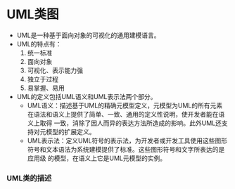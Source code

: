 # UML类图
- UML是一种基于面向对象的可视化的通用建模语言。
- UML的特点有：
   1. 统一标准
   2. 面向对象
   3. 可视化、表示能力强
   4. 独立于过程
   5. 易掌握、易用
- UML的定义包括UML语义和UML表示法两个部分。
   - UML语义：描述基于UML的精确元模型定义，元模型为UML的所有元素在语法和语义上提供了简单、一致、通用的定义性说明，使开发者能在语义上取得
   一致，消除了因人而异的表达方法所造成的影响。此外UML还支持对元模型的扩展定义。
   - UML表示法：定义UML符号的表示法，为开发者或开发工具使用这些图形符号和文本语法为系统建模提供了标准。这些图形符号和文字所表达的是应用级
   的模型，在语义上它是UML元模型的实例。 

### UML类的描述
